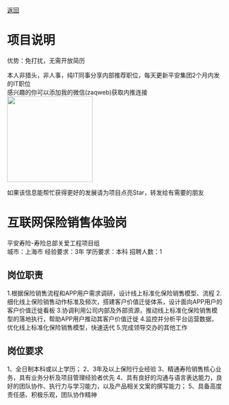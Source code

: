 [返回](../../)

# 项目说明

优势：免打扰，无需开放简历

本人非猎头，非人事，纯IT同事分享内部推荐职位，每天更新平安集团2个月内发的IT职位  
感兴趣的你可以添加我的微信(zaqweb)获取内推连接  
<img src="https://github.com/zaqweb/PA-IT-JOBS/blob/master/WechatICode.jpeg"  height="200" width="200">

如果该信息能帮忙获得更好的发展请为项目点亮Star，转发给有需要的朋友

# 互联网保险销售体验岗
平安寿险-寿险总部关爱工程项目组  
城市：上海市 经验要求：3年 学历要求：本科  招聘人数：1

## 岗位职责
1.根据保险销售流程和APP用户需求调研，设计线上标准化保险销售模型、流程
2.细化线上保险销售动作标准及频次，搭建客户价值迁徙体系，设计面向APP用户的客户价值迁徙看板
3.协调利用公司内部及外部资源，推动线上标准化保险销售模型的落地执行，帮助APP用户推动其客户价值迁徙
4.监控并分析平台运营数据，优化线上标准化保险销售模型，快速迭代
5.完成领导交办的其他工作

## 岗位要求
1、全日制本科或以上学历；
2、3年及以上保险行业经验
3、精通寿险销售核心业务，具有业务分析及项目管理经验者优先
4、具有良好的沟通与语言表达能力，良好的团队协作、执行力与学习能力，以及产品相关文案的撰写能力；
5、具备高度责任感、积极乐观，团队协作精神




